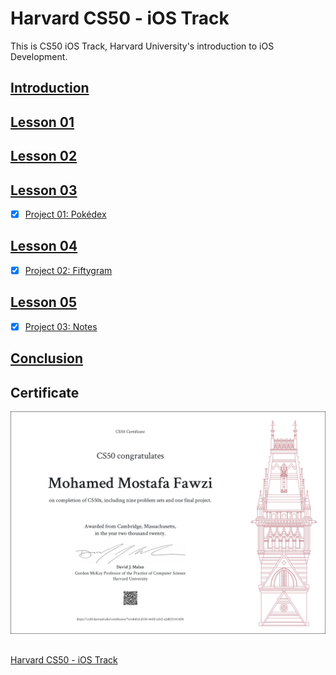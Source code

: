 # Harvard CS50 - iOS Track
This is CS50 iOS Track, Harvard University's introduction to iOS Development.

## [Introduction](https://youtu.be/fovkicji8KQ)
## [Lesson 01](https://youtu.be/7IaM0ZN1i7Q)       
## [Lesson 02](https://youtu.be/SSjrnG4v90U)
## [Lesson 03](https://youtu.be/DfFQ9nManXo)
- [x] [Project 01: Pokédex](./projects/Pokedex)
## [Lesson 04](https://youtu.be/fr3s3H6TxRA)
- [x] [Project 02: Fiftygram](./projects/Fiftygram)
## [Lesson 05](https://youtu.be/1l3u_a1TTmc)
- [x] [Project 03: Notes](./projects/Notes)
## [Conclusion](https://youtu.be/YUGMyzpm5lI)

## Certificate
![image](./certificate/CS50x.png)

##
[Harvard CS50 - iOS Track](https://cs50.harvard.edu/x/2020/tracks/mobile/ios/)
